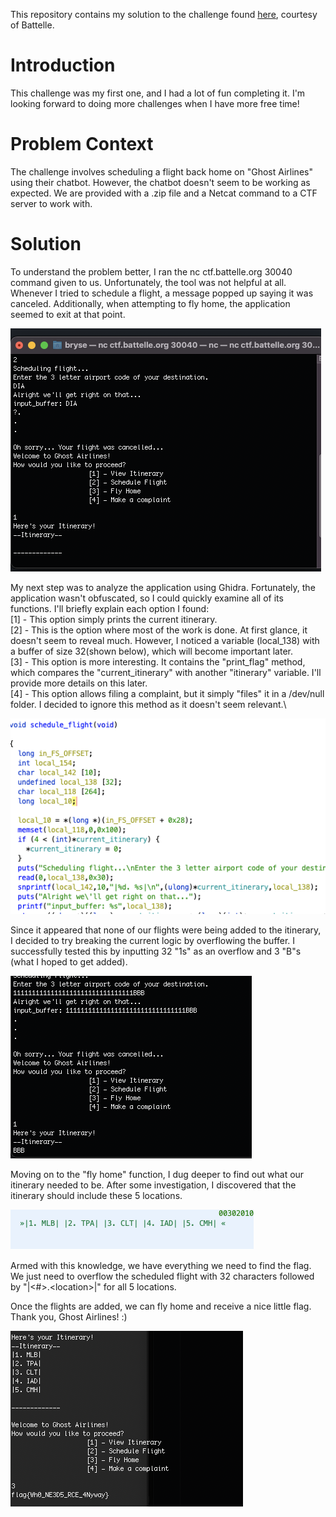This repository contains my solution to the challenge found [here](https://solvers.battelle.org/cyber-challenge/ghosted), courtesy of Battelle.
# Introduction

This challenge was my first one, and I had a lot of fun completing it. I'm looking forward to doing more challenges when I have more free time!

# Problem Context

The challenge involves scheduling a flight back home on "Ghost Airlines" using their chatbot. However, the chatbot doesn't seem to be working as expected. We are provided with a .zip file and a Netcat command to a CTF server to work with.

# Solution

To understand the problem better, I ran the nc ctf.battelle.org 30040 command given to us. Unfortunately, the tool was not helpful at all. Whenever I tried to schedule a flight, a message popped up saying it was canceled. Additionally, when attempting to fly home, the application seemed to exit at that point.

![before](resources/before.png)

My next step was to analyze the application using Ghidra. Fortunately, the application wasn't obfuscated, so I could quickly examine all of its functions. I'll briefly explain each option I found:\
[1] - This option simply prints the current itinerary.\
[2] - This is the option where most of the work is done. At first glance, it doesn't seem to reveal much. However, I noticed a variable (local_138) with a buffer of size 32(shown below), which will become important later.\
[3] - This option is more interesting. It contains the "print_flag" method, which compares the "current_itinerary" with another "itinerary" variable. I'll provide more details on this later.\
[4] - This option allows filing a complaint, but it simply "files" it in a /dev/null folder. I decided to ignore this method as it doesn't seem relevant.\

![scheduleFlight](resources/scheduleFlight.png)

Since it appeared that none of our flights were being added to the itinerary, I decided to try breaking the current logic by overflowing the buffer. I successfully tested this by inputting 32 "1s" as an overflow and 3 "B"s (what I hoped to get added).

![after](resources/after.png)

Moving on to the "fly home" function, I dug deeper to find out what our itinerary needed to be. After some investigation, I discovered that the itinerary should include these 5 locations.

![neededItinerary](resources/neededItinerary.png)

Armed with this knowledge, we have everything we need to find the flag. We just need to overflow the scheduled flight with 32 characters followed by "|\<#\>.\<location\>|" for all 5 locations.

Once the flights are added, we can fly home and receive a nice little flag. Thank you, Ghost Airlines! :)

![finalFlag](resources/finalFlag.png)
